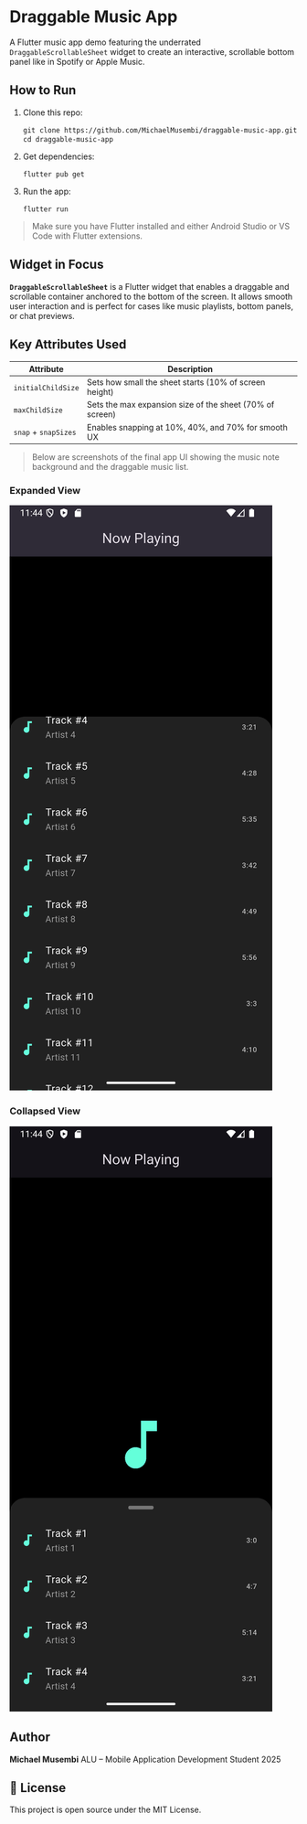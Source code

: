 # Draggable Music App

A Flutter music app demo featuring the underrated `DraggableScrollableSheet` widget to create an interactive, scrollable bottom panel like in Spotify or Apple Music.

##  How to Run

1. Clone this repo:

   ```
   git clone https://github.com/MichaelMusembi/draggable-music-app.git  
   cd draggable-music-app  
   ```

2. Get dependencies:

   ```
   flutter pub get
   ```

3. Run the app:

   ```
   flutter run
   ```

> Make sure you have Flutter installed and either Android Studio or VS Code with Flutter extensions.

##  Widget in Focus

**`DraggableScrollableSheet`** is a Flutter widget that enables a draggable and scrollable container anchored to the bottom of the screen. It allows smooth user interaction and is perfect for cases like music playlists, bottom panels, or chat previews.

##  Key Attributes Used

| Attribute            | Description                                              |
| -------------------- | -------------------------------------------------------- |
| `initialChildSize`   | Sets how small the sheet starts (10% of screen height)   |
| `maxChildSize`       | Sets the max expansion size of the sheet (70% of screen) |
| `snap` + `snapSizes` | Enables snapping at 10%, 40%, and 70% for smooth UX      |


> Below are screenshots of the final app UI showing the music note background and the draggable music list.

###  Expanded View
![Expanded View](https://raw.githubusercontent.com/MichaelMusembi/draggable-music-app/main/screenshots/app_ui.png)

###  Collapsed View
![Collapsed View](https://raw.githubusercontent.com/MichaelMusembi/draggable-music-app/main/screenshots/app_ui2.png)


##  Author

**Michael Musembi**
ALU – Mobile Application Development Student
2025

## 📄 License

This project is open source under the MIT License.
